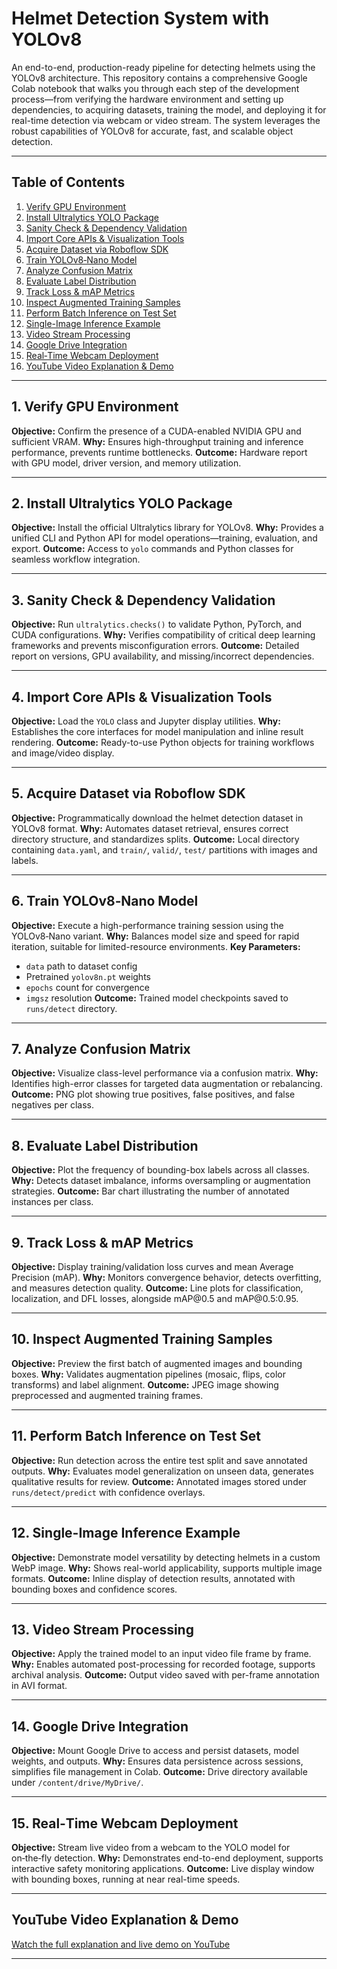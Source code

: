 # Helmet Detection System with YOLOv8

An end-to-end, production-ready pipeline for detecting helmets using the YOLOv8 architecture. This repository contains a comprehensive Google Colab notebook that walks you through each step of the development process—from verifying the hardware environment and setting up dependencies, to acquiring datasets, training the model, and deploying it for real-time detection via webcam or video stream. The system leverages the robust capabilities of YOLOv8 for accurate, fast, and scalable object detection.

---

## Table of Contents

1. [Verify GPU Environment](#1-verify-gpu-environment)
2. [Install Ultralytics YOLO Package](#2-install-ultralytics-yolo-package)
3. [Sanity Check & Dependency Validation](#3-sanity-check--dependency-validation)
4. [Import Core APIs & Visualization Tools](#4-import-core-apis--visualization-tools)
5. [Acquire Dataset via Roboflow SDK](#5-acquire-dataset-via-roboflow-sdk)
6. [Train YOLOv8‑Nano Model](#6-train-yolov8nano-model)
7. [Analyze Confusion Matrix](#7-analyze-confusion-matrix)
8. [Evaluate Label Distribution](#8-evaluate-label-distribution)
9. [Track Loss & mAP Metrics](#9-track-loss--map-metrics)
10. [Inspect Augmented Training Samples](#10-inspect-augmented-training-samples)
11. [Perform Batch Inference on Test Set](#11-perform-batch-inference-on-test-set)
12. [Single-Image Inference Example](#12-single-image-inference-example)
13. [Video Stream Processing](#13-video-stream-processing)
14. [Google Drive Integration](#14-google-drive-integration)
15. [Real‑Time Webcam Deployment](#15-real-time-webcam-deployment)
16. [YouTube Video Explanation & Demo](#youtube-video-explanation--demo)

---

## 1. Verify GPU Environment

**Objective:** Confirm the presence of a CUDA-enabled NVIDIA GPU and sufficient VRAM.
**Why:** Ensures high-throughput training and inference performance, prevents runtime bottlenecks.
**Outcome:** Hardware report with GPU model, driver version, and memory utilization.

---

## 2. Install Ultralytics YOLO Package

**Objective:** Install the official Ultralytics library for YOLOv8.
**Why:** Provides a unified CLI and Python API for model operations—training, evaluation, and export.
**Outcome:** Access to `yolo` commands and Python classes for seamless workflow integration.

---

## 3. Sanity Check & Dependency Validation

**Objective:** Run `ultralytics.checks()` to validate Python, PyTorch, and CUDA configurations.
**Why:** Verifies compatibility of critical deep learning frameworks and prevents misconfiguration errors.
**Outcome:** Detailed report on versions, GPU availability, and missing/incorrect dependencies.

---

## 4. Import Core APIs & Visualization Tools

**Objective:** Load the `YOLO` class and Jupyter display utilities.
**Why:** Establishes the core interfaces for model manipulation and inline result rendering.
**Outcome:** Ready-to-use Python objects for training workflows and image/video display.

---

## 5. Acquire Dataset via Roboflow SDK

**Objective:** Programmatically download the helmet detection dataset in YOLOv8 format.
**Why:** Automates dataset retrieval, ensures correct directory structure, and standardizes splits.
**Outcome:** Local directory containing `data.yaml`, and `train/`, `valid/`, `test/` partitions with images and labels.

---

## 6. Train YOLOv8‑Nano Model

**Objective:** Execute a high-performance training session using the YOLOv8‑Nano variant.
**Why:** Balances model size and speed for rapid iteration, suitable for limited-resource environments.
**Key Parameters:**

* `data` path to dataset config
* Pretrained `yolov8n.pt` weights
* `epochs` count for convergence
* `imgsz` resolution
  **Outcome:** Trained model checkpoints saved to `runs/detect` directory.

---

## 7. Analyze Confusion Matrix

**Objective:** Visualize class-level performance via a confusion matrix.
**Why:** Identifies high-error classes for targeted data augmentation or rebalancing.
**Outcome:** PNG plot showing true positives, false positives, and false negatives per class.

---

## 8. Evaluate Label Distribution

**Objective:** Plot the frequency of bounding-box labels across all classes.
**Why:** Detects dataset imbalance, informs oversampling or augmentation strategies.
**Outcome:** Bar chart illustrating the number of annotated instances per class.

---

## 9. Track Loss & mAP Metrics

**Objective:** Display training/validation loss curves and mean Average Precision (mAP).
**Why:** Monitors convergence behavior, detects overfitting, and measures detection quality.
**Outcome:** Line plots for classification, localization, and DFL losses, alongside mAP\@0.5 and mAP\@0.5:0.95.

---

## 10. Inspect Augmented Training Samples

**Objective:** Preview the first batch of augmented images and bounding boxes.
**Why:** Validates augmentation pipelines (mosaic, flips, color transforms) and label alignment.
**Outcome:** JPEG image showing preprocessed and augmented training frames.

---

## 11. Perform Batch Inference on Test Set

**Objective:** Run detection across the entire test split and save annotated outputs.
**Why:** Evaluates model generalization on unseen data, generates qualitative results for review.
**Outcome:** Annotated images stored under `runs/detect/predict` with confidence overlays.

---

## 12. Single-Image Inference Example

**Objective:** Demonstrate model versatility by detecting helmets in a custom WebP image.
**Why:** Shows real-world applicability, supports multiple image formats.
**Outcome:** Inline display of detection results, annotated with bounding boxes and confidence scores.

---

## 13. Video Stream Processing

**Objective:** Apply the trained model to an input video file frame by frame.
**Why:** Enables automated post-processing for recorded footage, supports archival analysis.
**Outcome:** Output video saved with per-frame annotation in AVI format.

---

## 14. Google Drive Integration

**Objective:** Mount Google Drive to access and persist datasets, model weights, and outputs.
**Why:** Ensures data persistence across sessions, simplifies file management in Colab.
**Outcome:** Drive directory available under `/content/drive/MyDrive/`.

---

## 15. Real‑Time Webcam Deployment

**Objective:** Stream live video from a webcam to the YOLO model for on‑the‑fly detection.
**Why:** Demonstrates end-to-end deployment, supports interactive safety monitoring applications.
**Outcome:** Live display window with bounding boxes, running at near real-time speeds.

---

## YouTube Video Explanation & Demo

[Watch the full explanation and live demo on YouTube](https://youtu.be/4A888p0OeX8)

---
